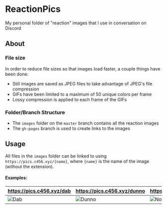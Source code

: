 # ReactionPics
My personal folder of "reaction" images that I use in conversation on Discord

## About

### File size
In order to reduce file sizes so that images load faster, a couple things have been done:

- Still images are saved as JPEG files to take advantage of JPEG's file compression
- GIFs have been limited to a maximum of 50 unique colors per frame
- Lossy compression is applied to each frame of the GIFs

### Folder/Branch Structure
- The `images` folder on the `master` branch contains all the reaction images
- The `gh-pages` branch is used to create links to the images

## Usage
All files in the `images` folder can be linked to using `https://pics.c456.xyz/{name}`, where `{name}` is the name of the image (without the extension).

#### Examples:
| <https://pics.c456.xyz/dab>               | <https://pics.c456.xyz/dunno>                   | <https://pics.c456.xyz/no>             |
|:----------------------------------------- |:----------------------------------------------- |:-------------------------------------- |
| ![Dab](https://pics.c456.xyz/dab/dab.jpg) | ![Dunno](https://pics.c456.xyz/dunno/dunno.gif) | ![No](https://pics.c456.xyz/no/no.jpg) |
